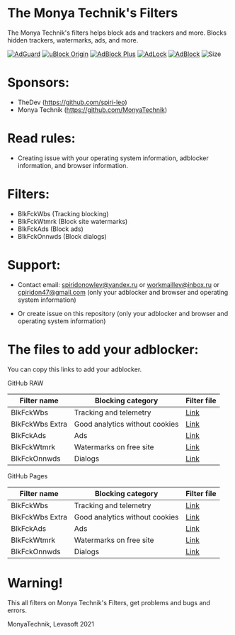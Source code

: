 # The Monya Technik's Filters
The Monya Technik's filters helps block ads and trackers and more. Blocks hidden trackers, watermarks, ads, and more.

[![AdGuard](https://img.shields.io/badge/AdGuard-supports-green.svg)](https://img.shields.io/badge/AdGuard-supports-green.svg)
[![uBlock Origin](https://img.shields.io/badge/uBlock-supports-green.svg)](https://img.shields.io/badge/uBlock-supports-green.svg)
[![AdBlock Plus](https://img.shields.io/badge/AdBlockPlus-supports-green.svg)](https://img.shields.io/badge/AdBlockPlus-supports-green.svg)
[![AdLock](https://img.shields.io/badge/AdLock-supports-green.svg)](https://img.shields.io/badge/AdLock-supports-green.svg)
[![AdBlock](https://img.shields.io/badge/AdBlock-supports-green.svg)](https://img.shields.io/badge/AdBlock-supports-green.svg)
![Size](https://img.shields.io/github/repo-size/MonyaTechnik/themtfilters.svg)

# Sponsors:
+ TheDev (https://github.com/spiri-leo)
+ Monya Technik (https://github.com/MonyaTechnik)

# Read rules:
+ Creating issue with your operating system information, adblocker information, and browser information.

# Filters:
+ BlkFckWbs (Tracking blocking)
+ BlkFckWtmrk (Block site watermarks)
+ BlkFckAds (Block ads)
+ BlkFckOnnwds (Block dialogs)

# Support:
* Contact email: spiridonowlev@yandex.ru or workmaillev@inbox.ru or cpiridon47@gmail.com (only your adblocker and browser and operating system information)

* Or create issue on this repository (only your adblocker and browser and operating system information)

# The files to add your adblocker:
You can copy this links to add your adblocker.

GitHub RAW

| Filter name       | Blocking category               | Filter file |
| -----------       | -----------------               | ----------- |
| BlkFckWbs         | Tracking and telemetry          | [Link](https://raw.githubusercontent.com/MonyaTechnik/themtfilters/main/blkfckwbs/blkfckwbs.txt)       |
| BlkFckWbs Extra   | Good analytics without cookies  | [Link](https://raw.githubusercontent.com/MonyaTechnik/themtfilters/main/blkfckwbs/blkfckwbs_extra.txt) |
| BlkFckAds         | Ads                             | [Link](https://raw.githubusercontent.com/MonyaTechnik/themtfilters/main/blkfckads/blkfckads.txt)       |
| BlkFckWtmrk       | Watermarks on free site         | [Link](https://raw.githubusercontent.com/MonyaTechnik/themtfilters/main/blkfckwtmrk/blkfckwtmrk.txt)   |
| BlkFckOnnwds      | Dialogs                         | [Link](https://raw.githubusercontent.com/MonyaTechnik/themtfilters/main/blkfckonnwds/blkfckonnwds.txt) |

GitHub Pages

| Filter name       | Blocking category               | Filter file |
| -----------       | -----------------               | ----------- |
| BlkFckWbs         | Tracking and telemetry          | [Link](https://monyatechnik.github.io/themtfilters/blkfckwbs/blkfckwbs.txt)       |
| BlkFckWbs Extra   | Good analytics without cookies  | [Link](https://monyatechnik.github.io/themtfilters/blkfckwbs/blkfckwbs_extra.txt) |
| BlkFckAds         | Ads                             | [Link](https://monyatechnik.github.io/themtfilters/blkfckads/blkfckads.txt)       |
| BlkFckWtmrk       | Watermarks on free site         | [Link](https://monyatechnik.github.io/themtfilters/blkfckwtmrk/blkfckwtmrk.txt)   |
| BlkFckOnnwds      | Dialogs                         | [Link](https://monyatechnik.github.io/themtfilters/blkfckonnwds/blkfckonnwds.txt) |

# Warning!
This all filters on Monya Technik's Filters, get problems and bugs and errors.

MonyaTechnik, Levasoft 2021
